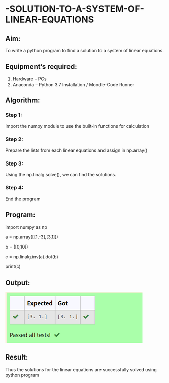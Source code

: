 # -SOLUTION-TO-A-SYSTEM-OF-LINEAR-EQUATIONS
## Aim:
To write a python program to find a solution to a system of linear equations.
## Equipment’s required:
1. 	Hardware – PCs
2. 	Anaconda – Python 3.7 Installation / Moodle-Code Runner
## Algorithm:
### Step 1: 
Import the numpy module to use the built-in functions for calculation
### Step 2: 
Prepare the lists from each linear equations and assign in np.array()
### Step 3: 
Using the np.linalg.solve(), we can find the solutions.
### Step 4: 
End the program
## Program:
import numpy as np

a = np.array([[1,-3],[3,1]])

b = ([0,10])

c = np.linalg.inv(a).dot(b)

print(c)

## Output:
![model](output.png)
## Result: 
Thus the solutions for the linear equations are successfully solved using python program

